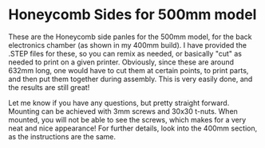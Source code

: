 # Honeycomb Sides for 500mm model

These are the Honeycomb side panles for the 500mm model, for the back electronics chamber (as shown in my 400mm build).
I have provided the .STEP files for these, so you can remix as needed, or basically "cut" as needed to print on a given printer.
Obviously, since these are around 632mm long, one would have to cut them at certain points, to print parts, and then put them
together during assembly.  This is very easily done, and the results are still great!

Let me know if you have any questions, but pretty straight forward.  Mounting can be achieved with 3mm screws and 30x30 t-nuts.  When mounted, you will
not be able to see the screws, which makes for a very neat and nice appearance!  For further details, look into the 400mm section, as the instructions are the same.

